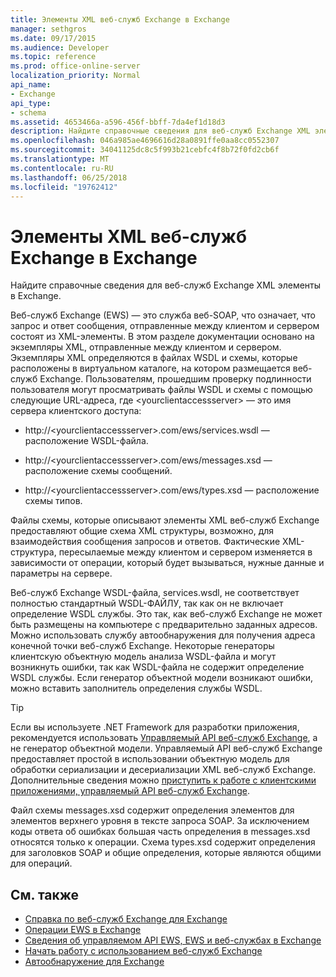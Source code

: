 ```yaml
---
title: Элементы XML веб-служб Exchange в Exchange
manager: sethgros
ms.date: 09/17/2015
ms.audience: Developer
ms.topic: reference
ms.prod: office-online-server
localization_priority: Normal
api_name:
- Exchange
api_type:
- schema
ms.assetid: 4653466a-a596-456f-bbff-7da4ef1d18d3
description: Найдите справочные сведения для веб-служб Exchange XML элементы в Exchange.
ms.openlocfilehash: 046a985ae4696616d28a0891ffe0aa8cc0552307
ms.sourcegitcommit: 34041125dc8c5f993b21cebfc4f8b72f0fd2cb6f
ms.translationtype: MT
ms.contentlocale: ru-RU
ms.lasthandoff: 06/25/2018
ms.locfileid: "19762412"
---
```

# <a name="ews-xml-elements-in-exchange"></a>Элементы XML веб-служб Exchange в Exchange

Найдите справочные сведения для веб-служб Exchange XML элементы в Exchange.
  
Веб-служб Exchange (EWS) — это служба веб-SOAP, что означает, что запрос и ответ сообщения, отправленные между клиентом и сервером состоят из XML-элементы. В этом разделе документации основано на экземпляры XML, отправленные между клиентом и сервером. Экземпляры XML определяются в файлах WSDL и схемы, которые расположены в виртуальном каталоге, на котором размещается веб-служб Exchange. Пользователям, прошедшим проверку подлинности пользователя могут просматривать файлы WSDL и схемы с помощью следующие URL-адреса, где \<yourclientaccessserver\> — это имя сервера клиентского доступа:
  
- http://\<yourclientaccessserver\>.com/ews/services.wsdl — расположение WSDL-файла.
    
- http://\<yourclientaccessserver\>.com/ews/messages.xsd — расположение схемы сообщений.
    
- http://\<yourclientaccessserver\>.com/ews/types.xsd — расположение схемы типов.
    
Файлы схемы, которые описывают элементы XML веб-служб Exchange предоставляют общие схема XML структуры, возможно, для взаимодействия сообщения запросов и ответов. Фактические XML-структура, пересылаемые между клиентом и сервером изменяется в зависимости от операции, который будет вызываться, нужные данные и параметры на сервере.
  
Веб-служб Exchange WSDL-файла, services.wsdl, не соответствует полностью стандартный WSDL-ФАЙЛУ, так как он не включает определение WSDL службы. Это так, как веб-служб Exchange не может быть размещены на компьютере с предварительно заданных адресов. Можно использовать службу автообнаружения для получения адреса конечной точки веб-служб Exchange. Некоторые генераторы клиентскую объектную модель анализа WSDL-файла и могут возникнуть ошибки, так как WSDL-файла не содержит определение WSDL службы. Если генератор объектной модели возникают ошибки, можно вставить заполнитель определения службы WSDL.
  
> [!TIP]
> Если вы используете .NET Framework для разработки приложения, рекомендуется использовать [Управляемый API веб-служб Exchange](http://aka.ms/ews-managed-api-readme), а не генератор объектной модели. Управляемый API веб-служб Exchange предоставляет простой в использовании объектную модель для обработки сериализации и десериализации XML веб-служб Exchange. Дополнительные сведения можно [приступить к работе с клиентскими приложениями, управляемый API веб-служб Exchange](http://msdn.microsoft.com/library/c2267733-6f4f-49e5-9614-1e4a24c3af1a%28Office.15%29.aspx). 
  
Файл схемы messages.xsd содержит определения элементов для элементов верхнего уровня в тексте запроса SOAP. За исключением коды ответа об ошибках большая часть определения в messages.xsd относятся только к операции. Схема types.xsd содержит определения для заголовков SOAP и общие определения, которые являются общими для операций.
  
## <a name="see-also"></a>См. также

- [Справка по веб-служб Exchange для Exchange](ews-reference-for-exchange.md)
- [Операции EWS в Exchange](ews-operations-in-exchange.md)
- [Сведения об управляемом API EWS, EWS и веб-службах в Exchange](../exchange-web-services/explore-the-ews-managed-api-ews-and-web-services-in-exchange.md)
- [Начать работу с использованием веб-служб Exchange](../exchange-web-services/start-using-web-services-in-exchange.md)
- [Автообнаружение для Exchange](../exchange-web-services/autodiscover-for-exchange.md)
    

